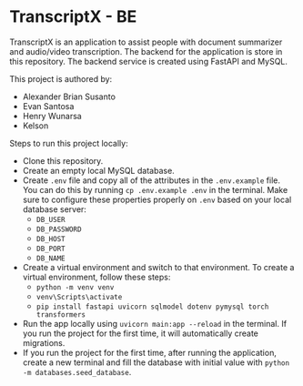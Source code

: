 # TranscriptX - BE

TranscriptX is an application to assist people with document summarizer and audio/video transcription. The backend for the application is store in this repository. The backend service is created using FastAPI and MySQL.

This project is authored by:
- Alexander Brian Susanto
- Evan Santosa
- Henry Wunarsa
- Kelson

Steps to run this project locally:
- Clone this repository.
- Create an empty local MySQL database.
- Create ```.env``` file and copy all of the attributes in the ```.env.example``` file. You can do this by running ```cp .env.example .env``` in the terminal. Make sure to configure these properties properly on ```.env``` based on your local database server:
    - ```DB_USER```
    - ```DB_PASSWORD```
    - ```DB_HOST```
    - ```DB_PORT```
    - ```DB_NAME``` 
- Create a virtual environment and switch to that environment. To create a virtual environment, follow these steps:
    - ```python -m venv venv```
    - ```venv\Scripts\activate```
    - ```pip install fastapi uvicorn sqlmodel dotenv pymysql torch transformers```
- Run the app locally using ```uvicorn main:app --reload``` in the terminal. If you run the project for the first time, it will automatically create migrations. 
- If you run the project for the first time, after running the application, create a new terminal and fill the database with initial value with ```python -m databases.seed_database```.